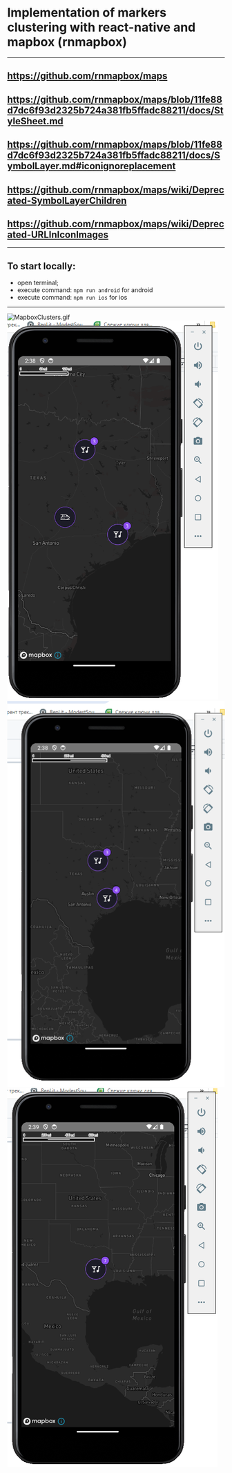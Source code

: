 
# Implementation of markers clustering with react-native and mapbox (rnmapbox)
***
## https://github.com/rnmapbox/maps
## https://github.com/rnmapbox/maps/blob/11fe88d7dc6f93d2325b724a381fb5ffadc88211/docs/StyleSheet.md
## https://github.com/rnmapbox/maps/blob/11fe88d7dc6f93d2325b724a381fb5ffadc88211/docs/SymbolLayer.md#iconignoreplacement
## https://github.com/rnmapbox/maps/wiki/Deprecated-SymbolLayerChildren
## https://github.com/rnmapbox/maps/wiki/Deprecated-URLInIconImages
***
## To start locally:
- open terminal;
- execute command: ```npm run android``` for android
- execute command: ```npm run ios``` for ios
***
![MapboxClusters.gif](..%2F..%2FDownloads%2FMapboxClusters.gif)
![img.png](img.png)
![img_1.png](img_1.png)
![img_2.png](img_2.png)
